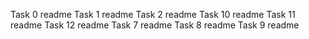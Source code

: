 Task 0 readme
Task 1 readme
Task 2 readme
Task 10 readme
Task 11 readme
Task 12 readme
Task 7 readme
Task 8 readme
Task 9 readme
